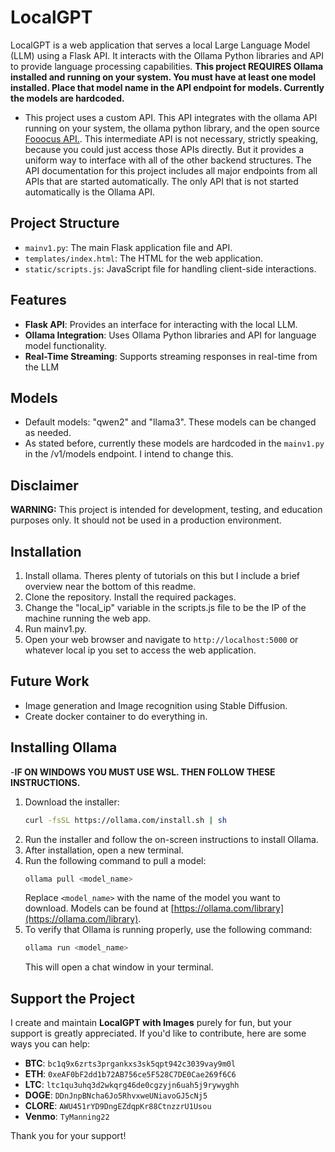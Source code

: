 # LocalGPT

LocalGPT is a web application that serves a local Large Language Model (LLM) using a Flask API. It interacts with the Ollama Python libraries and API to provide language processing capabilities.
**This project REQUIRES Ollama installed and running on your system. You must have at least one model installed. Place that model name in the API endpoint for models. Currently the models are hardcoded.**

- This project uses a custom API. This API integrates with the ollama API running on your system, 
the ollama python library, and the open source [Fooocus API.](https://github.com/mrhan1993/FooocusAPI). This intermediate API is not necessary, 
strictly speaking, because you could just access those APIs directly. 
But it provides a uniform way to interface with all of the other backend structures. 
The API documentation for this project includes 
all major endpoints from all APIs that are started automatically. The only 
API that is not started automatically is the Ollama API. 


## Project Structure


- `mainv1.py`: The main Flask application file and API.
- `templates/index.html`: The HTML for the web application.
- `static/scripts.js`: JavaScript file for handling client-side interactions.

## Features

- **Flask API**: Provides an interface for interacting with the local LLM.
- **Ollama Integration**: Uses Ollama Python libraries and API for language model functionality.
- **Real-Time Streaming**: Supports streaming responses in real-time from the LLM
## Models

- Default models: "qwen2" and "llama3". These models can be changed as needed.
- As stated before, currently these models are hardcoded in the `mainv1.py` in the /v1/models endpoint. I intend to change this.

## Disclaimer

**WARNING:** This project is intended for development, testing, and education purposes only. It should not be used in a production environment.

## Installation
1. Install ollama. Theres plenty of tutorials on this but I include a brief overview near the bottom of this readme.
2. Clone the repository. Install the required packages.
3. Change the "local_ip" variable in the scripts.js file to be the IP of the machine running the web app.
4. Run mainv1.py.
5. Open your web browser and navigate to `http://localhost:5000` or whatever local ip you set to access the web application.

## Future Work

- Image generation and Image recognition using Stable Diffusion.
- Create docker container to do everything in. 

## Installing Ollama
-**IF ON WINDOWS YOU MUST USE WSL. THEN FOLLOW THESE INSTRUCTIONS.**
1. Download the installer:
   ```bash
   curl -fsSL https://ollama.com/install.sh | sh
   ```
2. Run the installer and follow the on-screen instructions to install Ollama.
3. After installation, open a new terminal.
4. Run the following command to pull a model:
   ```bash
   ollama pull <model_name>
   ```
   Replace `<model_name>` with the name of the model you want to download. Models can be found at [https://ollama.com/library](https://ollama.com/library).
5. To verify that Ollama is running properly, use the following command:
   ```bash
   ollama run <model_name>
   ```
   This will open a chat window in your terminal.


## Support the Project

I create and maintain **LocalGPT with Images** purely for fun, but your support is greatly appreciated. If you'd like to contribute, here are some ways you can help:

- **BTC**: `bc1q9x6zrts3prgankxs3sk5qpt942c3039vay9m0l`
- **ETH**: `0xeAF0bF2dd1b72AB756ce5F528C7DE0Cae269f6C6`
- **LTC**: `ltc1qu3uhq3d2wkqrg46de0cgzyjn6uah5j9rywyghh`
- **DOGE**: `DDnJnpBNcha6Jo5RhvxweUNiavoGJ5cNj5`
- **CLORE**: `AWU451rYD9DngEZdqpKr88CtnzzrU1Usou`
- **Venmo**: `TyManning22`

Thank you for your support!
